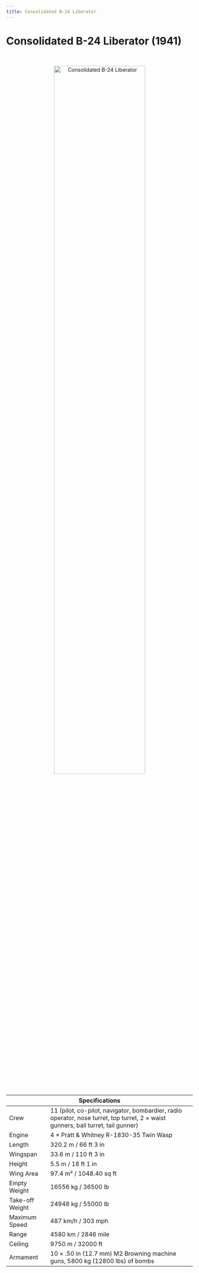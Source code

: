 ```yaml
---
title: Consolidated B-24 Liberator
---
```


<h1 class="center-header">Consolidated B-24 Liberator (1941)</h1>

<br>

<p align="center">
  <img src="../images/consolidated_b-24_liberator.jpg" alt="Consolidated B-24 Liberator" width="70%">
</p>

<br>

<table class="table_component">
  <thead>
    <tr>
      <th colspan="2" class="header">Specifications</th>
    </tr>
  </thead>
  <tbody>
    <tr>
      <td>Crew</td>
      <td>11 (pilot, co-pilot, navigator, bombardier, radio operator, nose turret, top turret, 2 × waist gunners, ball turret, tail gunner)</td>
    </tr>
    <tr>
      <td>Engine</td>
      <td>4 × Pratt & Whitney R-1830-35 Twin Wasp</td>
    </tr>
    <tr>
      <td>Length</td>
      <td>320.2 m / 66 ft 3 in</td>
    </tr>
    <tr>
      <td>Wingspan</td>
      <td>33.6 m / 110 ft 3 in</td>
    </tr>
    <tr>
      <td>Height</td>
      <td>5.5 m / 18 ft 1 in</td>
    </tr>
    <tr>
      <td>Wing Area</td>
      <td>97.4 m² / 1048.40 sq ft</td>
    </tr>
    <tr>
      <td>Empty Weight</td>
      <td>16556 kg / 36500 lb</td>
    </tr>
    <tr>
      <td>Take-off Weight</td>
      <td>24948 kg / 55000 lb</td>
    </tr>
    <tr>
      <td>Maximum Speed</td>
      <td>487 km/h / 303 mph</td>
    </tr>
    <tr>
      <td>Range</td>
      <td>4580 km / 2846 mile</td>
    </tr>
    <tr>
      <td>Ceiling</td>
      <td>9750 m / 32000 ft</td>
    </tr>
    <tr>
      <td>Armament</td>
      <td>10 × .50 in (12.7 mm) M2 Browning machine guns, 5800 kg (12800 lbs) of bombs</td>
    </tr>
  </tbody>
</table>
